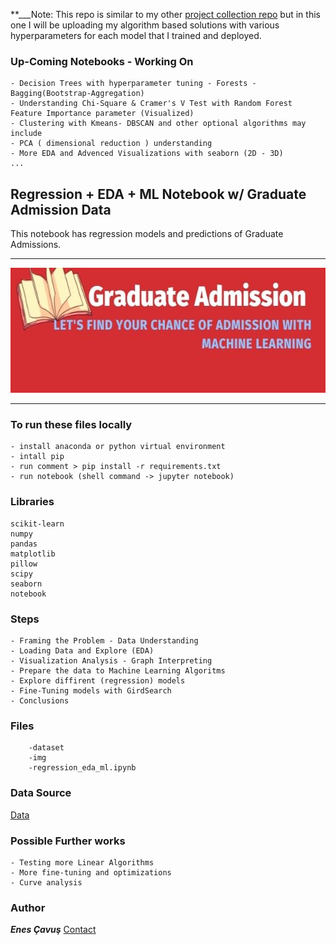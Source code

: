 **___Note: This repo is similar to my other [project collection repo](https://github.com/enescavus/Data-Science-Projects) but in this one I will be uploading my algorithm based solutions with various hyperparameters for each model that I trained and deployed.

### Up-Coming Notebooks - Working On 
    
    - Decision Trees with hyperparameter tuning - Forests - Bagging(Bootstrap-Aggregation)
    - Understanding Chi-Square & Cramer's V Test with Random Forest Feature Importance parameter (Visualized)
    - Clustering with Kmeans- DBSCAN and other optional algorithms may include
    - PCA ( dimensional reduction ) understanding
    - More EDA and Advenced Visualizations with seaborn (2D - 3D)
    ...


## Regression + EDA + ML Notebook w/ Graduate Admission Data 


This notebook has regression models and predictions of Graduate Admissions.

---

<img  width="800" height="200" src="img/bannerImage.jpg">

---


### To run these files locally

    - install anaconda or python virtual environment
    - intall pip
    - run comment > pip install -r requirements.txt
    - run notebook (shell command -> jupyter notebook)

### Libraries 

    scikit-learn
    numpy
    pandas
    matplotlib
    pillow
    scipy
    seaborn
    notebook

### Steps
    - Framing the Problem - Data Understanding
    - Loading Data and Explore (EDA)
    - Visualization Analysis - Graph Interpreting
    - Prepare the data to Machine Learning Algoritms
    - Explore diffirent (regression) models
    - Fine-Tuning models with GirdSearch
    - Conclusions
    
    
### Files
        -dataset
        -img
        -regression_eda_ml.ipynb

### Data Source
[Data](https://www.kaggle.com/mohansacharya/graduate-admissions)

### Possible Further works
    - Testing more Linear Algorithms
    - More fine-tuning and optimizations
    - Curve analysis
    

### Author
**___Enes Çavuş___** [Contact](https://www.linkedin.com/in/enes-cavus)

   